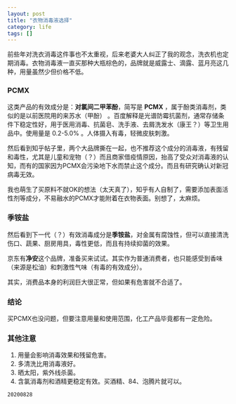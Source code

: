 ```yaml
---
layout: post
title: "衣物消毒液选择"
category: life
tags: []
---
```




前些年对洗衣消毒这件事也不太重视，后来老婆大人纠正了我的观念，洗衣机也定期消毒。衣物消毒液一直买那种大瓶棕色的，品牌就是威露士、滴露、蓝月亮这几种，用量虽然少但价格不低。

### PCMX

这类产品的有效成分是：**对氯间二甲苯酚**，简写是 **PCMX** ，属于酚类消毒剂，类似的是以前医院用的来苏水（甲酚） 。百度解释是光谱防霉抗菌剂，通常存储条件下稳定性好，用于医用消毒、抗菌皂、洗手液、去屑洗发水（康王？）等卫生用品中。使用量是 0.2-5.0% 。人体摄入有毒，轻微皮肤刺激。

然后看到知乎帖子里，两个大品牌撕在一起，也不推荐这个成分的消毒液，有残留和毒性，尤其是儿童和宠物（？）而且商家借疫情原因，抬高了受众对消毒液的认知，而有的国家因为PCMX会污染地下水而禁止这个成分。而且有研究确认对新冠病毒无效。

我也萌生了买原料不就OK的想法（太天真了），知乎有人自制了，需要添加表面活性剂等成分，不易融水的PCMX才能附着在衣物表面。别想了，太麻烦。

### 季铵盐

然后看到下一代（？）有效消毒成分是**季铵盐**，对金属有腐蚀性，但可以直接清洗伤口、蔬果、厨房用具，毒性更低，而且有持续抑菌的效果。

京东有**净安**这个品牌，准备买来试试。其实作为普通消费者，也只能感受到香味（来源是松油）和刺激性气味（有毒的有效成分）。

其实，消费品本身的利润巨大很正常，但如果有危害就不合适了。

### 结论

买PCMX也没问题，但要注意用量和使用范围，化工产品毕竟都有一定危险。

### 其他注意

1. 用量会影响消毒效果和残留危害。
2. 多清洗比用消毒液好。
3. 晒太阳，紫外线杀菌。
4. 含氯消毒剂和酒精更稳定有效。买酒精、84、泡腾片就可以。

`20200828`

